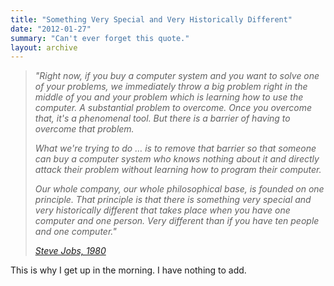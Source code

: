 ```yaml
---
title: "Something Very Special and Very Historically Different"
date: "2012-01-27"
summary: "Can't ever forget this quote."
layout: archive
---
```


> _"Right now, if you buy a computer system and you want to solve one of your problems, we immediately throw a big problem right in the middle of you and your problem which is learning how to use the computer. A substantial problem to overcome. Once you overcome that, it's a phenomenal tool. But there is a barrier of having to overcome that problem._
> 
> _What we're trying to do … is to remove that barrier so that someone can buy a computer system who knows nothing about it and directly attack their problem without learning how to program their computer._
> 
> _Our whole company, our whole philosophical base, is founded on one principle. That principle is that there is something very special and very historically different that takes place when you have one computer and one person. Very different than if you have ten people and one computer."_
> 
> [_Steve Jobs, 1980_](http://www.computerhistory.org/highlights/stevejobs/video/)

This is why I get up in the morning. I have nothing to add.
